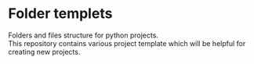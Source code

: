 # Folder templets
Folders and files structure for python projects.  
This repository contains various project template which will be helpful for creating new projects.
